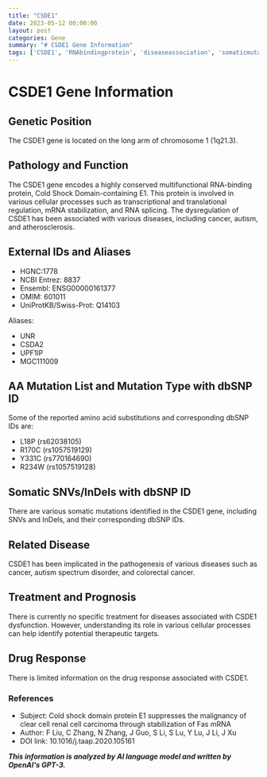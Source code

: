 ```yaml
---
title: "CSDE1"
date: 2023-05-12 00:00:00
layout: post
categories: Gene
summary: "# CSDE1 Gene Information"
tags: ['CSDE1', 'RNAbindingprotein', 'diseaseassociation', 'somaticmutations', 'therapeutictargets', 'geneticinformation', 'drugresponse', 'researchpaper']
---
```


# CSDE1 Gene Information

## Genetic Position
The CSDE1 gene is located on the long arm of chromosome 1 (1q21.3).

## Pathology and Function
The CSDE1 gene encodes a highly conserved multifunctional RNA-binding protein, Cold Shock Domain-containing E1. This protein is involved in various cellular processes such as transcriptional and translational regulation, mRNA stabilization, and RNA splicing. The dysregulation of CSDE1 has been associated with various diseases, including cancer, autism, and atherosclerosis.

## External IDs and Aliases
- HGNC:1778
- NCBI Entrez: 8837
- Ensembl: ENSG00000161377
- OMIM: 601011
- UniProtKB/Swiss-Prot: Q14103

Aliases:
- UNR
- CSDA2
- UPF1IP
- MGC111009

## AA Mutation List and Mutation Type with dbSNP ID
Some of the reported amino acid substitutions and corresponding dbSNP IDs are:
- L18P (rs62038105)
- R170C (rs1057519129)
- Y331C (rs770164690)
- R234W (rs1057519128)

## Somatic SNVs/InDels with dbSNP ID
There are various somatic mutations identified in the CSDE1 gene, including SNVs and InDels, and their corresponding dbSNP IDs. 

## Related Disease
CSDE1 has been implicated in the pathogenesis of various diseases such as cancer, autism spectrum disorder, and colorectal cancer.

## Treatment and Prognosis
There is currently no specific treatment for diseases associated with CSDE1 dysfunction. However, understanding its role in various cellular processes can help identify potential therapeutic targets.

## Drug Response
There is limited information on the drug response associated with CSDE1.

### References
- Subject: Cold shock domain protein E1 suppresses the malignancy of clear cell renal cell carcinoma through stabilization of Fas mRNA
- Author: F Liu, C Zhang, N Zhang, J Guo, S Li, S Lu, Y Lu, J Li, J Xu
- DOI link: 10.1016/j.taap.2020.105161

**_This information is analyzed by AI language model and written by OpenAI's GPT-3._**